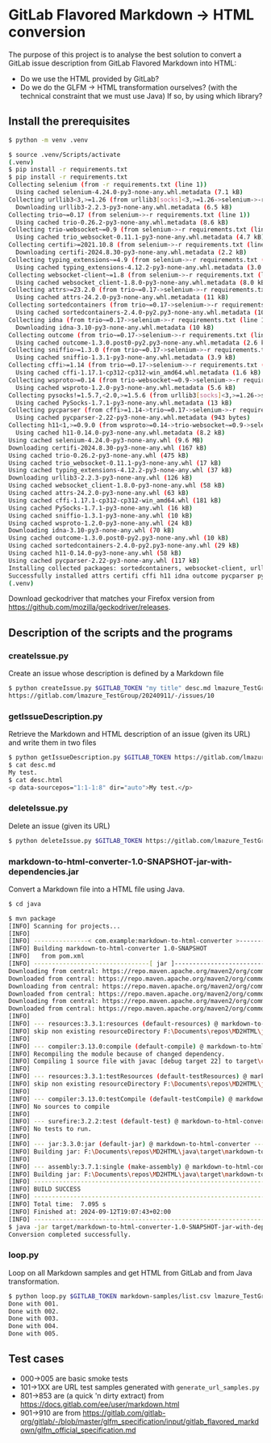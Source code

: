 # GitLab Flavored Markdown → HTML conversion

The purpose of this project is to analyse the best solution to convert a GitLab issue description from GitLab Flavored Markdown into HTML:

- Do we use the HTML provided by GitLab?
- Do we do the GLFM → HTML transformation ourselves? (with the technical constraint that we must use Java)
  If so, by using which library?

## Install the prerequisites
```sh
$ python -m venv .venv

$ source .venv/Scripts/activate
(.venv)
$ pip install -r requirements.txt
$ pip install -r requirements.txt
Collecting selenium (from -r requirements.txt (line 1))
  Using cached selenium-4.24.0-py3-none-any.whl.metadata (7.1 kB)
Collecting urllib3<3,>=1.26 (from urllib3[socks]<3,>=1.26->selenium->-r requirements.txt (line 1))
  Downloading urllib3-2.2.3-py3-none-any.whl.metadata (6.5 kB)
Collecting trio~=0.17 (from selenium->-r requirements.txt (line 1))
  Using cached trio-0.26.2-py3-none-any.whl.metadata (8.6 kB)
Collecting trio-websocket~=0.9 (from selenium->-r requirements.txt (line 1))
  Using cached trio_websocket-0.11.1-py3-none-any.whl.metadata (4.7 kB)
Collecting certifi>=2021.10.8 (from selenium->-r requirements.txt (line 1))
  Downloading certifi-2024.8.30-py3-none-any.whl.metadata (2.2 kB)
Collecting typing_extensions~=4.9 (from selenium->-r requirements.txt (line 1))
  Using cached typing_extensions-4.12.2-py3-none-any.whl.metadata (3.0 kB)
Collecting websocket-client~=1.8 (from selenium->-r requirements.txt (line 1))
  Using cached websocket_client-1.8.0-py3-none-any.whl.metadata (8.0 kB)
Collecting attrs>=23.2.0 (from trio~=0.17->selenium->-r requirements.txt (line 1))
  Using cached attrs-24.2.0-py3-none-any.whl.metadata (11 kB)
Collecting sortedcontainers (from trio~=0.17->selenium->-r requirements.txt (line 1))
  Using cached sortedcontainers-2.4.0-py2.py3-none-any.whl.metadata (10 kB)
Collecting idna (from trio~=0.17->selenium->-r requirements.txt (line 1))
  Downloading idna-3.10-py3-none-any.whl.metadata (10 kB)
Collecting outcome (from trio~=0.17->selenium->-r requirements.txt (line 1))
  Using cached outcome-1.3.0.post0-py2.py3-none-any.whl.metadata (2.6 kB)
Collecting sniffio>=1.3.0 (from trio~=0.17->selenium->-r requirements.txt (line 1))
  Using cached sniffio-1.3.1-py3-none-any.whl.metadata (3.9 kB)
Collecting cffi>=1.14 (from trio~=0.17->selenium->-r requirements.txt (line 1))
  Using cached cffi-1.17.1-cp312-cp312-win_amd64.whl.metadata (1.6 kB)
Collecting wsproto>=0.14 (from trio-websocket~=0.9->selenium->-r requirements.txt (line 1))
  Using cached wsproto-1.2.0-py3-none-any.whl.metadata (5.6 kB)
Collecting pysocks!=1.5.7,<2.0,>=1.5.6 (from urllib3[socks]<3,>=1.26->selenium->-r requirements.txt (line 1))
  Using cached PySocks-1.7.1-py3-none-any.whl.metadata (13 kB)
Collecting pycparser (from cffi>=1.14->trio~=0.17->selenium->-r requirements.txt (line 1))
  Using cached pycparser-2.22-py3-none-any.whl.metadata (943 bytes)
Collecting h11<1,>=0.9.0 (from wsproto>=0.14->trio-websocket~=0.9->selenium->-r requirements.txt (line 1))
  Using cached h11-0.14.0-py3-none-any.whl.metadata (8.2 kB)
Using cached selenium-4.24.0-py3-none-any.whl (9.6 MB)
Downloading certifi-2024.8.30-py3-none-any.whl (167 kB)
Using cached trio-0.26.2-py3-none-any.whl (475 kB)
Using cached trio_websocket-0.11.1-py3-none-any.whl (17 kB)
Using cached typing_extensions-4.12.2-py3-none-any.whl (37 kB)
Downloading urllib3-2.2.3-py3-none-any.whl (126 kB)
Using cached websocket_client-1.8.0-py3-none-any.whl (58 kB)
Using cached attrs-24.2.0-py3-none-any.whl (63 kB)
Using cached cffi-1.17.1-cp312-cp312-win_amd64.whl (181 kB)
Using cached PySocks-1.7.1-py3-none-any.whl (16 kB)
Using cached sniffio-1.3.1-py3-none-any.whl (10 kB)
Using cached wsproto-1.2.0-py3-none-any.whl (24 kB)
Downloading idna-3.10-py3-none-any.whl (70 kB)
Using cached outcome-1.3.0.post0-py2.py3-none-any.whl (10 kB)
Using cached sortedcontainers-2.4.0-py2.py3-none-any.whl (29 kB)
Using cached h11-0.14.0-py3-none-any.whl (58 kB)
Using cached pycparser-2.22-py3-none-any.whl (117 kB)
Installing collected packages: sortedcontainers, websocket-client, urllib3, typing_extensions, sniffio, pysocks, pycparser, idna, h11, certifi, attrs, wsproto, outcome, cffi, trio, trio-websocket, selenium
Successfully installed attrs certifi cffi h11 idna outcome pycparser pysocks selenium sniffio sortedcontainers trio trio-websocket typing_extensions urllib3 websocket-client wsproto
(.venv)
```

Download geckodriver that matches your Firefox version from https://github.com/mozilla/geckodriver/releases.

## Description of the scripts and the programs

### createIssue.py
Create an issue whose description is defined by a Markdown file
```sh
$ python createIssue.py $GITLAB_TOKEN "my title" desc.md lmazure_TestGroup/20240911
https://gitlab.com/lmazure_TestGroup/20240911/-/issues/10
```

### getIssueDescription.py
Retrieve the Markdown and HTML description of an issue (given its URL) and write them in two files
```sh
$ python getIssueDescription.py $GITLAB_TOKEN https://gitlab.com/lmazure_TestGroup/20240911/-/issues/10 desc.html desc.md
$ cat desc.md
My test.
$ cat desc.html
<p data-sourcepos="1:1-1:8" dir="auto">My test.</p>
```

### deleteIssue.py
Delete an issue (given its URL)
```sh
$ python deleteIssue.py $GITLAB_TOKEN https://gitlab.com/lmazure_TestGroup/20240911/-/issues/3

```

### markdown-to-html-converter-1.0-SNAPSHOT-jar-with-dependencies.jar
Convert a Markdown file into a HTML file using Java.
```sh
$ cd java

$ mvn package
[INFO] Scanning for projects...
[INFO] 
[INFO] ---------------< com.example:markdown-to-html-converter >---------------
[INFO] Building markdown-to-html-converter 1.0-SNAPSHOT
[INFO]   from pom.xml
[INFO] --------------------------------[ jar ]---------------------------------
Downloading from central: https://repo.maven.apache.org/maven2/org/commonmark/commonmark/0.22.0/commonmark-0.22.0.pom
Downloaded from central: https://repo.maven.apache.org/maven2/org/commonmark/commonmark/0.22.0/commonmark-0.22.0.pom (2.2 kB at 3.6 kB/s)
Downloading from central: https://repo.maven.apache.org/maven2/org/commonmark/commonmark-parent/0.22.0/commonmark-parent-0.22.0.pom
Downloaded from central: https://repo.maven.apache.org/maven2/org/commonmark/commonmark-parent/0.22.0/commonmark-parent-0.22.0.pom (12 kB at 106 kB/s)
Downloading from central: https://repo.maven.apache.org/maven2/org/commonmark/commonmark/0.22.0/commonmark-0.22.0.jar
Downloaded from central: https://repo.maven.apache.org/maven2/org/commonmark/commonmark/0.22.0/commonmark-0.22.0.jar (194 kB at 1.0 MB/s)
[INFO] 
[INFO] --- resources:3.3.1:resources (default-resources) @ markdown-to-html-converter ---
[INFO] skip non existing resourceDirectory F:\Documents\repos\MD2HTML\java\src\main\resources
[INFO]
[INFO] --- compiler:3.13.0:compile (default-compile) @ markdown-to-html-converter ---
[INFO] Recompiling the module because of changed dependency.
[INFO] Compiling 1 source file with javac [debug target 22] to target\classes
[INFO] 
[INFO] --- resources:3.3.1:testResources (default-testResources) @ markdown-to-html-converter ---
[INFO] skip non existing resourceDirectory F:\Documents\repos\MD2HTML\java\src\test\resources
[INFO]
[INFO] --- compiler:3.13.0:testCompile (default-testCompile) @ markdown-to-html-converter ---
[INFO] No sources to compile
[INFO]
[INFO] --- surefire:3.2.2:test (default-test) @ markdown-to-html-converter ---
[INFO] No tests to run.
[INFO]
[INFO] --- jar:3.3.0:jar (default-jar) @ markdown-to-html-converter ---
[INFO] Building jar: F:\Documents\repos\MD2HTML\java\target\markdown-to-html-converter-1.0-SNAPSHOT.jar
[INFO] 
[INFO] --- assembly:3.7.1:single (make-assembly) @ markdown-to-html-converter ---
[INFO] Building jar: F:\Documents\repos\MD2HTML\java\target\markdown-to-html-converter-1.0-SNAPSHOT-jar-with-dependencies.jar
[INFO] ------------------------------------------------------------------------
[INFO] BUILD SUCCESS
[INFO] ------------------------------------------------------------------------
[INFO] Total time:  7.095 s
[INFO] Finished at: 2024-09-12T19:07:43+02:00
[INFO] ------------------------------------------------------------------------
$ java -jar target/markdown-to-html-converter-1.0-SNAPSHOT-jar-with-dependencies.jar ../markdown-samples/004.md ../output/004.html
Conversion completed successfully.
```

### loop.py
Loop on all Markdown samples and get HTML from GitLab and from Java transformation.
```sh
$ python loop.py $GITLAB_TOKEN markdown-samples/list.csv lmazure_TestGroup/20240911 "Test LMZ"
Done with 001.
Done with 002.
Done with 003.
Done with 004.
Done with 005.
```

## Test cases
- 000→005 are basic smoke tests
- 101→1XX are URL test samples generated with `generate_url_samples.py`
- 801→853 are (a quick 'n dirty extract) from https://docs.gitlab.com/ee/user/markdown.html
- 901→910 are from https://gitlab.com/gitlab-org/gitlab/-/blob/master/glfm_specification/input/gitlab_flavored_markdown/glfm_official_specification.md
